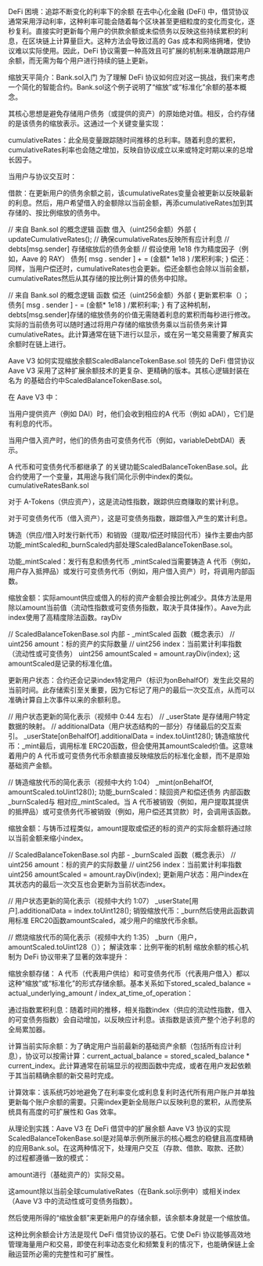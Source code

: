 DeFi 困境：追踪不断变化的利率下的余额
在去中心化金融 (DeFi) 中，借贷协议通常采用浮动利率，这种利率可能会随着每个区块甚至更细粒度的变化而变化，逐秒复利。直接实时更新每个用户的供款余额或未偿债务以反映这些持续累积的利息，在区块链上计算量巨大。这种方法会导致过高的 Gas 成本和网络拥堵，使协议难以实际使用。因此，DeFi 协议需要一种高效且可扩展的机制来准确跟踪用户余额，而无需为每个用户进行持续的链上更新。

缩放天平简介：Bank.sol入门
为了理解 DeFi 协议如何应对这一挑战，我们来考虑一个简化的智能合约。Bank.sol这个例子说明了“缩放”或“标准化”余额的基本概念。

其核心思想是避免存储用户债务（或提供的资产）的原始绝对值。相反，合约存储的是该债务的缩放表示。这通过一个关键变量实现：

cumulativeRates：此全局变量跟踪随时间推移的总利率。随着利息的累积，cumulativeRates利率也会随之增加，反映自协议成立以来或特定时期以来的总增长因子。

当用户与协议交互时：

借款：在更新用户的债务余额之前，该cumulativeRates变量会被更新以反映最新的利息。然后，用户希望借入的金额除以当前金额，再添cumulativeRates加到其存储的、按比例缩放的债务中。

// 来自 Bank.sol 的概念逻辑
函数 借入（uint256金额）外部 {
    updateCumulativeRates(); // 确保cumulativeRates反映所有应计利息
    // debts[msg.sender] 存储缩放后的债务金额
    // 假设使用 1e18 作为精度因子（例如，Aave 的 RAY）
    债务[ msg . sender ] + = (金额*  1e18 ) /累积利率;
}
偿还：同样，当用户偿还时，cumulativeRates也会更新。偿还金额也会除以当前金额，cumulativeRates然后从其存储的按比例计算的债务中扣除。

// 来自 Bank.sol 的概念逻辑
函数 偿还（uint256金额）外部 {
    更新累积率（）；
    债务[ msg . sender ] - = (金额*  1e18 ) /累积利率;
}
有了这种机制，debts[msg.sender]存储的缩放债务的价值无需随着利息的累积而每秒进行修改。实际的当前债务可以随时通过将用户存储的缩放债务乘以当前债务来计算cumulativeRates。此计算通常在链下进行以显示，或在另一笔交易需要了解真实余额时在链上进行。

Aave V3 如何实现缩放余额ScaledBalanceTokenBase.sol
领先的 DeFi 借贷协议 Aave V3 采用了这种扩展余额技术的更复杂、更精确的版本。其核心逻辑封装在名为 的基础合约中ScaledBalanceTokenBase.sol。

在 Aave V3 中：

当用户提供资产（例如 DAI）时，他们会收到相应的A 代币（例如 aDAI），它们是有利息的代币。

当用户借入资产时，他们的债务由可变债务代币（例如，variableDebtDAI）表示。

A 代币和可变债务代币都继承了 的关键功能ScaledBalanceTokenBase.sol。此合约使用了一个变量，其用途与我们简化示例中index的类似。cumulativeRatesBank.sol

对于 A-Tokens（供应资产），这是流动性指数，跟踪供应商赚取的累计利息。

对于可变债务代币（借入资产），这是可变债务指数，跟踪借入产生的累计利息。

铸造（供应/借入时发行新代币）和销毁（提取/偿还时赎回代币）操作主要由内部功能_mintScaled和_burnScaled内部处理ScaledBalanceTokenBase.sol。

功能_mintScaled：发行有息和债务代币
_mintScaled当需要铸造 A 代币（例如，用户存入抵押品）或发行可变债务代币（例如，用户借入资产）时，将调用内部函数。

缩放金额：实际amount供应或借入的标的资产金额会按比例减少。具体方法是用 除以amount当前值（流动性指数或可变债务指数，取决于具体操作）。Aave为此index使用了高精度除法函数。rayDiv

// ScaledBalanceTokenBase.sol 内部 - _mintScaled 函数（概念表示）
// uint256 amount：标的资产的实际数量
// uint256 index：当前累计利率指数（流动性或可变债务）
uint256 amountScaled = amount.rayDiv(index);
这amountScaled是记录的标准化值。

更新用户状态：合约还会记录index特定用户（标识为onBehalfOf）发生此交易的当前时间。此存储索引至关重要，因为它标记了用户的最后一次交互点，从而可以准确计算自上次事件以来的余额利息。

// 用户状态更新的简化表示（视频中 0:44 左右）
// _userState 是存储用户特定数据的映射。
// additionalData（用户状态结构的一部分）存储最后的交互索引。
_userState[onBehalfOf].additionalData = index.toUint128();
铸造缩放代币：_mint最后，调用标准 ERC20函数，但会使用其amountScaled价值。这意味着用户的 A 代币或可变债务代币余额直接反映缩放后的标准化金额，而不是原始基础资产金额。

// 铸造缩放代币的简化表示（视频中大约 1:04）
_mint(onBehalfOf, amountScaled.toUint128());
功能_burnScaled：赎回资产和偿还债务
内部函数_burnScaled与 相对应_mintScaled。当 A 代币被销毁（例如，用户提取其提供的抵押品）或可变债务代币被销毁（例如，用户偿还其贷款）时，会调用该函数。

缩放金额：与铸币过程类似，amount提取或偿还的标的资产的实际金额将通过除以当前金额来缩小index。

// ScaledBalanceTokenBase.sol 内部 - _burnScaled 函数（概念表示）
// uint256 amount：标的资产的实际数量
// uint256 index：当前累计利率指数
uint256 amountScaled = amount.rayDiv(index);
更新用户状态：用户index在其状态内的最后一次交互也会更新为当前状态index。

// 用户状态更新的简化表示（视频中大约 1:07）
_userState[用户].additionalData = index.toUint128();
销毁缩放代币：_burn然后使用此函数调用标准 ERC20函数amountScaled，减少用户的缩放代币余额。

// 燃烧缩放代币的简化表示（视频中大约 1:35）
_burn（用户，amountScaled.toUint128（））；
解读效率：比例平衡的机制
缩放余额的核心机制为 DeFi 协议带来了显著的效率提升：

缩放余额存储： A 代币（代表用户供给）和可变债务代币（代表用户借入）都以这种“缩放”或“标准化”的形式存储余额。基本关系如下stored_scaled_balance = actual_underlying_amount / index_at_time_of_operation：

通过指数累积利息：随着时间的推移，相关指数index（供应的流动性指数，借入的可变债务指数）会自动增加，以反映应计利息。该指数是该资产整个池子利息的全局累加器。

计算当前实际余额：为了确定用户当前最新的基础资产余额（包括所有应计利息），协议可以按需计算：current_actual_balance = stored_scaled_balance * current_index。此计算通常在前端显示的视图函数中完成，或者在用户发起依赖于其当前精确余额的新交易时完成。

计算效率：该系统巧妙地避免了在利率变化或利息复利时迭代所有用户账户并单独更新每个账户余额的需要。只需index更新全局账户以反映利息的累积，从而使系统具有高度的可扩展性和 Gas 效率。

从理论到实践：Aave V3 在 DeFi 借贷中的扩展余额
Aave V3 协议的实现ScaledBalanceTokenBase.sol是对简单示例所展示的核心概念的稳健且高度精确的应用Bank.sol。在这两种情况下，处理用户交互（存款、借款、取款、还款）的过程都遵循一致的模式：

amount进行（基础资产的）实际交易。

这amount除以当前全球cumulativeRates（在Bank.sol示例中）或相关index（Aave V3 中的流动性或可变债务指数）。

然后使用所得的“缩放金额”来更新用户的存储余额，该余额本身就是一个缩放值。

这种比例余额会计方法是现代 DeFi 借贷协议的基石。它使 DeFi 协议能够高效地管理海量用户和交易，即使在利率动态变化和频繁复利的情况下，也能确保链上金融运营所必需的完整性和可扩展性。
